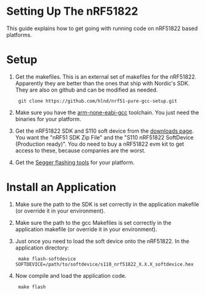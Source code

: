 Setting Up The nRF51822
=======================

This guide explains how to get going with running code on nRF51822 based
platforms.

Setup
=====

1. Get the makefiles. This is an external set of makefiles for the nRF51822.
Apparently they are better than the ones that ship with Nordic's SDK. They
are also on github and can be modified as needed.

        git clone https://github.com/hlnd/nrf51-pure-gcc-setup.git

1. Make sure you have the [arm-none-eabi-gcc](https://launchpad.net/gcc-arm-embedded)
toolchain. You just need the binaries for your platform.

1. Get the nRF51822 SDK and S110 soft device from the
[downloads page](https://www.nordicsemi.com/eng/Products/Bluetooth-Smart-Bluetooth-low-energy/nRF51822?resource=20339).
You want the "nRF51 SDK Zip File" and the "S110 nRF51822 SoftDevice (Production ready)".
You do need to buy a nRF51822 evm kit to get access to these, because companies
are the worst.

1. Get the [Segger flashing tools](http://www.segger.com/jlink-software.html)
for your platform.



Install an Application
======================

1. Make sure the path to the SDK is set correctly in the application
makefile (or override it in your environment).

1. Make sure the path to the gcc Makefiles is set correctly in the application
makefile (or override it in your environment).

1. Just once you need to load the soft device onto the nRF51822. In the application
directory:

        make flash-softdevice SOFTDEVICE=/path/to/softdevice/s110_nrf51822_X.X.X_softdevice.hex

1. Now compile and load the application code.

        make flash


